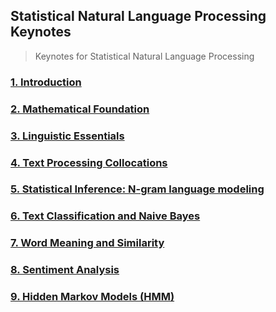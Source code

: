 ## Statistical Natural Language Processing Keynotes

> Keynotes for Statistical Natural Language Processing

### [1. Introduction](/Introduction.md)

### [2. Mathematical Foundation](/Mathematical%20Foundation.md)

### [3. Linguistic Essentials](/Linguistic%20Essentials.md)

### [4. Text Processing Collocations](/Text%20Processing%20Collocations.md)

### [5. Statistical Inference: N-gram language modeling](/Statistical%20Inference.md)

### [6. Text Classification and Naive Bayes](/Text%20Classification%20and%20Naive%20Bayes.md)

### [7. Word Meaning and Similarity](/Word%20Meaning%20and%20Similarity.md)

### [8. Sentiment Analysis](/Sentiment%20Analysis.md)

### [9. Hidden Markov Models (HMM)](/Hidden%20Markov%20Models.md)
